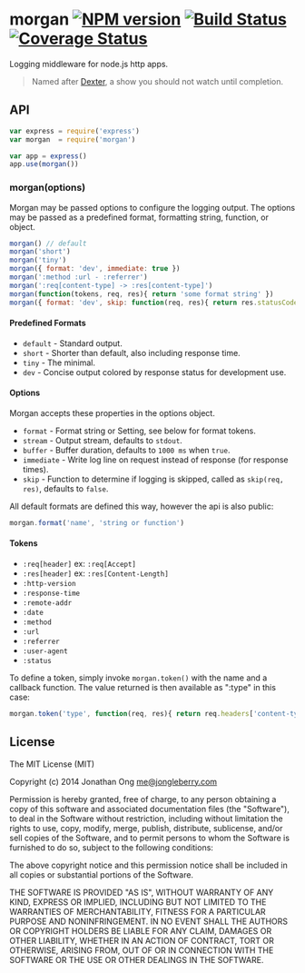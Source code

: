 # morgan [![NPM version](https://badge.fury.io/js/morgan.svg)](http://badge.fury.io/js/morgan) [![Build Status](https://travis-ci.org/expressjs/morgan.svg)](https://travis-ci.org/expressjs/morgan) [![Coverage Status](https://img.shields.io/coveralls/expressjs/morgan.svg)](https://coveralls.io/r/expressjs/morgan)

Logging middleware for node.js http apps.

> Named after [Dexter](http://en.wikipedia.org/wiki/Dexter_Morgan), a show you should not watch until completion.

## API

```js
var express = require('express')
var morgan  = require('morgan')

var app = express()
app.use(morgan())
```

### morgan(options)

Morgan may be passed options to configure the logging output. The options may be passed as a predefined format, formatting string, function, or object.

```js
morgan() // default
morgan('short')
morgan('tiny')
morgan({ format: 'dev', immediate: true })
morgan(':method :url - :referrer')
morgan(':req[content-type] -> :res[content-type]')
morgan(function(tokens, req, res){ return 'some format string' })
morgan({ format: 'dev', skip: function(req, res){ return res.statusCode === 304; }})
```

#### Predefined Formats

- `default` - Standard output.
- `short` - Shorter than default, also including response time.
- `tiny` - The minimal.
- `dev` - Concise output colored by response status for development use.

#### Options

Morgan accepts these properties in the options object.

- `format` - Format string or Setting, see below for format tokens.
- `stream` - Output stream, defaults to `stdout`.
- `buffer` - Buffer duration, defaults to `1000 ms` when `true`.
- `immediate` - Write log line on request instead of response (for response times).
- `skip` - Function to determine if logging is skipped, called as `skip(req, res)`, defaults to `false`.

All default formats are defined this way, however the api is also public:
```js
morgan.format('name', 'string or function')
```

#### Tokens

- `:req[header]` ex: `:req[Accept]`
- `:res[header]` ex: `:res[Content-Length]`
- `:http-version`
- `:response-time`
- `:remote-addr`
- `:date`
- `:method`
- `:url`
- `:referrer`
- `:user-agent`
- `:status`

To define a token, simply invoke `morgan.token()` with the name and a callback function. The value returned is then available as ":type" in this case:
```js
morgan.token('type', function(req, res){ return req.headers['content-type']; })
```


## License

The MIT License (MIT)

Copyright (c) 2014 Jonathan Ong me@jongleberry.com

Permission is hereby granted, free of charge, to any person obtaining a copy of this software and associated documentation files (the "Software"), to deal in the Software without restriction, including without limitation the rights to use, copy, modify, merge, publish, distribute, sublicense, and/or sell copies of the Software, and to permit persons to whom the Software is furnished to do so, subject to the following conditions:

The above copyright notice and this permission notice shall be included in all copies or substantial portions of the Software.

THE SOFTWARE IS PROVIDED "AS IS", WITHOUT WARRANTY OF ANY KIND, EXPRESS OR IMPLIED, INCLUDING BUT NOT LIMITED TO THE WARRANTIES OF MERCHANTABILITY, FITNESS FOR A PARTICULAR PURPOSE AND NONINFRINGEMENT. IN NO EVENT SHALL THE AUTHORS OR COPYRIGHT HOLDERS BE LIABLE FOR ANY CLAIM, DAMAGES OR OTHER LIABILITY, WHETHER IN AN ACTION OF CONTRACT, TORT OR OTHERWISE, ARISING FROM, OUT OF OR IN CONNECTION WITH THE SOFTWARE OR THE USE OR OTHER DEALINGS IN THE SOFTWARE.
